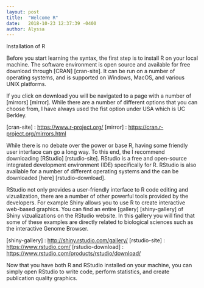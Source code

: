 ```yaml
---
layout: post
title:  "Welcome R"
date:   2018-10-23 12:37:39 -0400
author: Alyssa
---
```

Installation of R

Before you start learning the syntax, the first step is to install R on your local machine. The software environment is open source and available for free download through [CRAN] [cran-site]. It can be run on a number of operating systems, and is supported on Windows, MacOS, and various UNIX platforms.

If you click on download you will be navigated to a page with a number of [mirrors] [mirror]. While there are a number of different options that you can choose from, I have always used the fist option under USA which is UC Berkley.

[cran-site] : https://www.r-project.org/
[mirror] : https://cran.r-project.org/mirrors.html

While there is no debate over the power or base R, having some friendly user interface can go a long way. To this end, the I recommend downloading [RStudio] [rstudio-site]. RStudio is a free and open-source integrated development environment (IDE) specifically for R. RStudio is also available for a number of different operating systems and the can be downloaded [here] [rstudio-download].

RStudio not only provides a user-friendly interface to R code editing and vizualization, there are a number of other powerful tools provided by the developers. For example Shiny allows you to use R to create interactive web-based graphics. You can find an entire [gallery] [shiny-gallery] of Shiny vizualizations on the RStudio website. In this gallery you will find that some of these examples are directly related to biological sciences such as the interactive Genome Browser.

[shiny-gallery] : http://shiny.rstudio.com/gallery/
[rstudio-site] : https://www.rstudio.com/
[rstudio-download] : https://www.rstudio.com/products/rstudio/download/

Now that you have both R and RStudio installed on your machine, you can simply open RStudio to write code, perform statistics, and create publication quality graphics.
